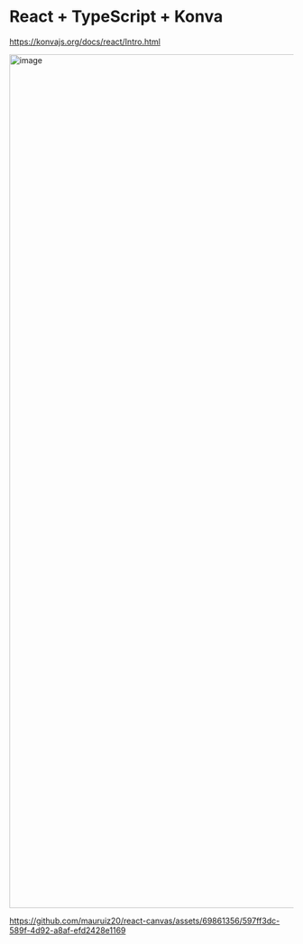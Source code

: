 # React + TypeScript + Konva

https://konvajs.org/docs/react/Intro.html

<img width="1512" alt="image" src="https://github.com/mauruiz20/react-canvas/assets/69861356/7ec0c96d-f876-4113-9039-6bc6957e8986">

https://github.com/mauruiz20/react-canvas/assets/69861356/597ff3dc-589f-4d92-a8af-efd2428e1169

